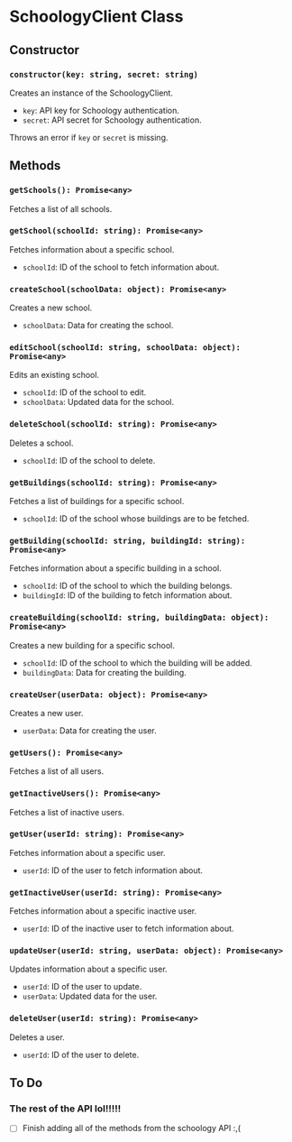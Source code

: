 # SchoologyClient Class

## Constructor

### `constructor(key: string, secret: string)`

Creates an instance of the SchoologyClient.

- `key`: API key for Schoology authentication.
- `secret`: API secret for Schoology authentication.

Throws an error if `key` or `secret` is missing.

## Methods

### `getSchools(): Promise<any>`

Fetches a list of all schools.

### `getSchool(schoolId: string): Promise<any>`

Fetches information about a specific school.

- `schoolId`: ID of the school to fetch information about.

### `createSchool(schoolData: object): Promise<any>`

Creates a new school.

- `schoolData`: Data for creating the school.

### `editSchool(schoolId: string, schoolData: object): Promise<any>`

Edits an existing school.

- `schoolId`: ID of the school to edit.
- `schoolData`: Updated data for the school.

### `deleteSchool(schoolId: string): Promise<any>`

Deletes a school.

- `schoolId`: ID of the school to delete.

### `getBuildings(schoolId: string): Promise<any>`

Fetches a list of buildings for a specific school.

- `schoolId`: ID of the school whose buildings are to be fetched.

### `getBuilding(schoolId: string, buildingId: string): Promise<any>`

Fetches information about a specific building in a school.

- `schoolId`: ID of the school to which the building belongs.
- `buildingId`: ID of the building to fetch information about.

### `createBuilding(schoolId: string, buildingData: object): Promise<any>`

Creates a new building for a specific school.

- `schoolId`: ID of the school to which the building will be added.
- `buildingData`: Data for creating the building.

### `createUser(userData: object): Promise<any>`

Creates a new user.

- `userData`: Data for creating the user.

### `getUsers(): Promise<any>`

Fetches a list of all users.

### `getInactiveUsers(): Promise<any>`

Fetches a list of inactive users.

### `getUser(userId: string): Promise<any>`

Fetches information about a specific user.

- `userId`: ID of the user to fetch information about.

### `getInactiveUser(userId: string): Promise<any>`

Fetches information about a specific inactive user.

- `userId`: ID of the inactive user to fetch information about.

### `updateUser(userId: string, userData: object): Promise<any>`

Updates information about a specific user.

- `userId`: ID of the user to update.
- `userData`: Updated data for the user.

### `deleteUser(userId: string): Promise<any>`

Deletes a user.

- `userId`: ID of the user to delete.

## To Do

### The rest of the API lol!!!!!

- [ ] Finish adding all of the methods from the schoology API :,(